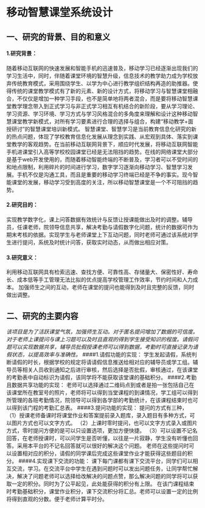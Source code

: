 # 移动智慧课堂系统设计
## 一、研究的背景、目的和意义
#### 1.研究背景：
随着移动互联网的快速发展和智能手机的迅速普及，移动学习已经逐渐出现我们的学习生活中，同时，伴随着课堂环境的智慧升级，信息技术的教学助力成为学校放弃传统教育模式，采用围绕学生、以学为中心进行教学组织结构再造的助推器。使得传统的课堂教学模式有了新的元素、新的设计方式，将移动学习与智慧课堂相融合，不仅仅是增加一种学习手段，也不是简单地将两者混合，而是要将移动智慧课堂教学理念带入到正式学习与非正式学习相互有机结合的新阶段，要从学习理论、学习资源、学习环境、学习方式与学习风格混合的多角度来理解和设计这种移动智慧课堂教学新模式，对所有学习要素进行合理的选择与组合，构建“移动教学+面授研讨”的智慧课堂培训新模式。
智慧课堂、智慧学习是当前教育信息化研究的新的热点问题，体现了学校教育信息化发展从理念到实践、从宏观到具体、落实到课堂教学的客观趋势。在当前移动互联网背景下，顺应时代发展，将移动互联网智能手机进课堂引入高等学校校园课堂已经是无法阻挡的趋势。在线的网络课堂大部分是基于web开发使用的，而随着移动智能终端的不断普及，学习者可以不受时间的和地点限制，利用碎片的时间进行学习，数字学习逐渐向移动学习、智慧学习发展。手机不仅是沟通工具，而且是重要的移动学习终端已经是不争的事实。现今智能课堂的发展，移动学习受到高度的关注，所以移动智慧课堂是一个不可阻挡的趋势。
#### 2.研究目的：
实现教学数字化，课上问答数据有效统计与反馈让授课能做出及时的调整。辅导员，任课老师，院领导信息共享，解决考勤与请假数字化问题，统计的数据可作为期末考核的依据。实现学生与老师课堂上下互动问题，同时老师可通过该系统对学生进行提问，系统及时统计问答，获取实时动态，从而做出相应对策。
#### 3.研究意义：
利用移动互联网具有检索迅速、查找方便、可靠性高、存储量大、保密性好、寿命长、成本低等手工管理无法比拟的优点提高学校管理工作效率，节约时间和人力成本。 加强师生之间的互动，老师在课堂的提问也能得到及时且完整的反馈，同时做出调整。

## 二、研究的主要内容
*该项目是为了活跃课堂气氛，加强师生互动。对于匿名提问增加了数据的可信度。对于老师上课提问与课上习题可以及时且直观的得到学生接受知识的程度。请假问题可以实现数据共享，辅导员批假授课老师可以得到数据，考勤时可直接记录为请假状态，以提高效率与准确性。*
####1.请假功能的实现：
学生发起请假，系统判断请假的时长，根据学校的规定将请请假信息推送给相对应的辅导员或学工组。辅导员等相关人员收到通知之后进行审核，然后选择是否批假，审核通过，在该课堂的考勤表中自动标识为请假，该同学将不能获取该堂课的基础积分。
####2.考勤且数据共享功能的实现：
老师可以选择通过二维码点到或者是拍一张包括自己在该课堂所在教室号的照片，老师将可以得到当堂课程的到课情况，学工组可以得到所管理的各班考勤情况，院领导可以得到各学部的考勤统计，在该课程结束时也可以得到该门程的考勤汇总表。
####3.提问功能的实现：
提问的方式有三种，
（1）授课老师备课时将课堂作业和答案提前录入题库，录入题目有多种方式，可以图片方式也可以文字方式。
（2）上课时零时提问，也可以文字方式录入或图片方式，零时提问方便的是可以只设置选项，更加方便快捷。
（3）可以设置不记名回答，在老师授课时，可以问学生是否听懂，以往是一片寂静，学生没有听懂也回答。采用本平台的不记名回答就可以很好的解决这个问题。 老师在这些提问时可以设置相对应的积分，请假的同学课后完成这些课堂作业才能获得这些题目的积分。
####4.实现课下交流的功能：
课下每门课都有课下交流平台，同学们可以相互交流，学习。在交流平台中学生在遇到问题时可以发出问题任务，让同学帮忙解决，解决了问题老师可以选择给改解决的问题点赞，那么解决问题的同学将可以获取一定的积分。同时为了公平起见，此处能获得的积分有上限。
在该门课程结束时考勤基础积分，课堂作业积分，课下交流积分将汇总。老师可以设置一定的比例将得到直观的分数。便于老师计算平时分。


